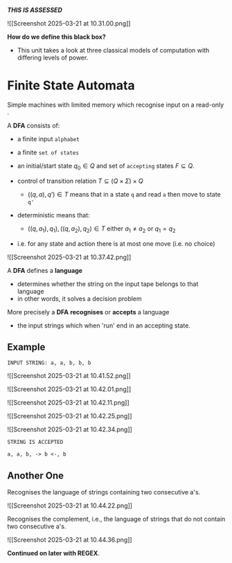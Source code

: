 ***THIS IS ASSESSED***

![[Screenshot 2025-03-21 at 10.31.00.png]]

**How do we define this black box?**
- This unit takes a look at three classical models of computation with differing levels of power.

# Finite State Automata

Simple machines with limited memory which recognise input on a read-only .

A **DFA** consists of:
- a finite input `alphabet`
- a finite `set of states`
- an initial/start state $q_0 ∈ Q$ and set of `accepting` states $F ⊆ Q$.
- control of transition relation $T ⊆ (Q × Σ) × Q$
	- $((q,a),q’) ∈ T$ means that in a state `q` and read `a` then move to state `q'`

- deterministic means that:
	- $((q,a_1),q_1), ((q,a_2),q_2) ∈ T$ either $a_1≠a_2$ or $q_1=q_2$
- i.e. for any state and action there is at most one move (i.e. no choice)

![[Screenshot 2025-03-21 at 10.37.42.png]]

A **DFA** defines a **language**
- determines whether the string on the input tape belongs to that language
- in other words, it solves a decision problem

More precisely a **DFA** **recognises** or **accepts** a language
- the input strings which when 'run' end in an accepting state.
## Example

```
INPUT STRING: a, a, b, b, b
```

![[Screenshot 2025-03-21 at 10.41.52.png]]

![[Screenshot 2025-03-21 at 10.42.01.png]]

![[Screenshot 2025-03-21 at 10.42.11.png]]

![[Screenshot 2025-03-21 at 10.42.25.png]]

![[Screenshot 2025-03-21 at 10.42.34.png]]

```
STRING IS ACCEPTED

a, a, b, -> b <-, b
```

## Another One

Recognises the language of strings containing two consecutive a's.

![[Screenshot 2025-03-21 at 10.44.22.png]]

Recognises the complement, i.e., the language of strings that do not contain two consecutive a's.

![[Screenshot 2025-03-21 at 10.44.36.png]]

**Continued on later with REGEX**.
